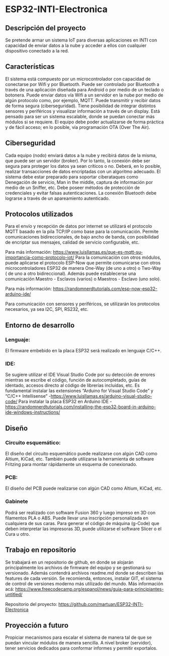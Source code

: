 # ESP32-INTI-Electronica

## Descripción del proyecto

Se pretende armar un sistema IoT para diversas aplicaciones en INTI con capacidad de enviar datos a la nube y acceder a ellos con cualquier dispositivo conectado a la red.

## Características
El sistema está compuesto por un microcontrolador con capacidad de conectarse por Wifi y por Bluetooth. Puede ser controlado por Bluetooth a través de una aplicación diseñada para Android o por medio de un teclado o botonera. Puede enviar datos vía Wifi a un servidor en la nube por medio de algún protocolo como, por ejemplo, MQTT. Puede transmitir y recibir datos de forma segura (ciberseguridad). Tiene posibilidad de integrar distintos sensores y periféricos y visualizar información a través de un display. Está pensado para ser un sistema escalable, donde se puedan conectar más módulos si se requiere.
El equipo debe poder actualizarse de forma práctica y de fácil acceso; en lo posible, vía programación OTA (Over The Air).
## Ciberseguridad
Cada equipo (nodo) enviará datos a la nube y recibirá datos de la misma, que puede ser un servidor (broker). Por lo tanto, la conexión debe ser segura para proteger los datos ya sean críticos o no. Deberá, en lo posible, realizar transacciones de datos encriptadas con un algoritmo adecuado. 
El sistema debe estar preparado para soportar ciberataques como Denegación de servicio, Man in the middle, captura de información por medio de un Sniffer, etc.
Debe poseer métodos de protección de credenciales y evitar falsas autenticaciones. La conexión Bluetooth debe lograrse a través de un apareamiento autenticado.
## Protocolos utilizados
Para el envío y recepción de datos por internet se utilizará el protocolo MQTT basado en la pila TCP/IP como base para la comunicación. Permite comunicaciones bidireccionales, de bajo ancho de banda, con posibilidad de encriptar sus mensajes, calidad de servicio configurable, etc.



Para más información:
https://www.luisllamas.es/que-es-mqtt-su-importancia-como-protocolo-iot/
Para la comunicación con otros módulos, puede aplicarse el protocolo ESP-Now que permite comunicarse con otros microcontroladores ESP32 de manera One-Way (de uno a otro) o Two-Way ( de uno a otro bidireccional). Además puede establecerse una comunicación Maestro - Esclavos (varios) o Maestros - Esclavo (uno solo).


Para más información:
https://randomnerdtutorials.com/esp-now-esp32-arduino-ide/

Para comunicación con sensores y periféricos, se utilizarán los protocolos necesarios, ya sea I2C, SPI, RS232, etc.

## Entorno de desarrollo
### Lenguaje:
El firmware embebido en la placa ESP32 será realizado en lenguaje C/C++.
### IDE:
Se sugiere utilizar el IDE Visual Studio Code por su detección de errores mientras se escribe el código, función de autocompletado, guías de identado, accesos directo al código de librerías incluídas, etc.
Es fundamental instalar las extensiones “Arduino for Visual Studio Code” y “C/C++ Intellisense”
-https://www.luisllamas.es/arduino-visual-studio-code/
Para instalar la placa ESP32 en Arduino IDE
-https://randomnerdtutorials.com/installing-the-esp32-board-in-arduino-ide-windows-instructions/


## Diseño
### Circuito esquemático:
El diseño del circuito esquemático puede realizarse con algún CAD como Altium, KiCad, etc. También puede utilizarse la herramienta de software Fritzing para montar rápidamente un esquema de conexionado.
### PCB:
El diseño del PCB puede realizarse con algún CAD como Altium, KiCad, etc.
### Gabinete
Podrá ser realizado con software Fusion 360 y luego impreso en 3D con filamentos PLA o ABS. Puede llevar una inscripción personalizada en cualquiera de sus caras. Para generar el código de máquina (g-Code) que deben interpretar las impresoras 3D, puede utilizarse el software Slicer o el Cura u otro.

## Trabajo en repositorio
Se trabajará en un repositorio de github, en donde se alojarán principalmente los archivos de firmware del equipo y se gestionará su versionado. Además contendrá archivos readme.md donde se describen las features de cada versión. Se recomienda, entonces, instalar GIT, el sistema de control de versiones moderno más utilizado del mundo.
Más información acá:
https://www.freecodecamp.org/espanol/news/guia-para-principiantes-untitled/

Repositorio del proyecto:
https://github.com/martuan/ESP32-INTI-Electronica

## Proyección a futuro
Propiciar mecanismos para escalar el sistema de manera tal de que se puedan vincular módulos de manera sencilla.
A nivel broker (servidor), tener servicios dedicados para conformar informes y permitir exportalos.

